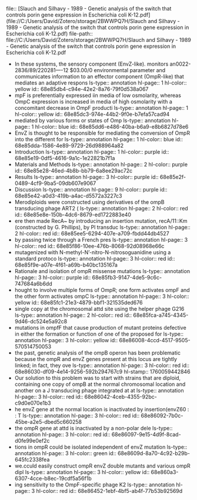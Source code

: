 file:: [Slauch and Silhavy - 1989 - Genetic analysis of the switch that controls porin gene expression in Escherichia coli K-12.pdf](file://C:/Users/David/Zotero/storage/2BWWPQ7H/Slauch and Silhavy - 1989 - Genetic analysis of the switch that controls porin gene expression in Escherichia coli K-12.pdf)
file-path:: file://C:/Users/David/Zotero/storage/2BWWPQ7H/Slauch and Silhavy - 1989 - Genetic analysis of the switch that controls porin gene expression in Escherichia coli K-12.pdf

- In these systems, the sensory component (EnvZ-like). monitors an0022-2836/89/220281—-12 $03.00/0 environmental parameter and communicates information to an effector component (OmpR-like) that mediates an adaptive respons
  ls-type:: annotation
  hl-page:: 1
  hl-color:: yellow
  id:: 68e85db4-c94e-42e2-8a76-79f0d538a067
- mpF is preferentially expressed iin media of low osmolarity, whereas OmpC expression is increased in media of high osmolarity with a concomitant decrease in OmpF producti
  ls-type:: annotation
  hl-page:: 1
  hl-color:: yellow
  id:: 68e85dc3-974e-44b2-9f0e-b7efa57cad94
- mediated by various forms or states of Omp
  ls-type:: annotation
  hl-page:: 1
  hl-color:: blue
  id:: 68e85dd6-e486-40ba-b6a9-e8b6827d78e6
- EnvZ is thought to be responsible for mediating the conversion of OmpR into the different for
  ls-type:: annotation
  hl-page:: 1
  hl-color:: blue
  id:: 68e85dda-1586-4e89-9729-26d988964a82
- Introduction
  ls-type:: annotation
  hl-page:: 1
  hl-color:: purple
  id:: 68e85e19-0df5-4616-9a1c-1e22821b7f1a
- Materials and Methods
  ls-type:: annotation
  hl-page:: 2
  hl-color:: purple
  id:: 68e85e28-46ed-4b8b-bb79-6a8ee29ac72c
- Results
  ls-type:: annotation
  hl-page:: 3
  hl-color:: purple
  id:: 68e85e2f-0489-4cf9-9ba5-09db607e9067
- Discussion
  ls-type:: annotation
  hl-page:: 9
  hl-color:: purple
  id:: 68e85e42-a0d3-419b-a4ac-d5572a3227c3
- Merodiploids were constructed using derivatives of the ompB transducing phage ART2 (
  ls-type:: annotation
  hl-page:: 2
  hl-color:: red
  id:: 68e85e8e-150b-4dc6-8679-ed1722883e40
- ere then made RecA~ by introducing an insertion mutation, recA/11::Km (constructed by G. Phillips), by Pl transduc
  ls-type:: annotation
  hl-page:: 2
  hl-color:: red
  id:: 68e85ee5-6294-407e-a709-fbdd44db4527
- by passing twice through a French pres
  ls-type:: annotation
  hl-page:: 3
  hl-color:: red
  id:: 68e85f86-10ee-476b-8068-92d08968e66c
- mutagenized with N-methyl-N’-nitro-N-nitrosoguanidine using a standard protoco
  ls-type:: annotation
  hl-page:: 3
  hl-color:: red
  id:: 68e85f9e-a07e-4f61-a69b-b40bc135167a
- Rationale and isolation of ompR missense mutations
  ls-type:: annotation
  hl-page:: 3
  hl-color:: purple
  id:: 68e85fb3-9147-4de5-9c6c-747684a6b6dd
- hought to involve multiple forms of OmpR; one form activates ompF and the other form activates ompC
  ls-type:: annotation
  hl-page:: 3
  hl-color:: yellow
  id:: 68e85fc1-21e3-4879-bbf1-321535ded676
- single copy at the chromosomal attd site using the helper phage G216
  ls-type:: annotation
  hl-page:: 2
  hl-color:: red
  id:: 68e85fca-a745-4345-9d46-dc524e5a92c8
- mutations in ompfF that cause production of mutant proteins defective in either the formation or function of one of the proposed for
  ls-type:: annotation
  hl-page:: 3
  hl-color:: yellow
  id:: 68e86008-4ccd-4517-9505-570514750053
- the past, genetic analysis of the ompB operon has been problematic because the ompR and envZ genes present at this locus are tightly linked; in fact, they ove
  ls-type:: annotation
  hl-page:: 3
  hl-color:: red
  id:: 68e86030-df09-4e14-9256-592b294767c9
  hl-stamp:: 1760059442846
- Our solution to this problem was to start with strains that are diploid, containing one copy of ompB at the normal chromosomal location and another on a J transducing phage integrated at at
  ls-type:: annotation
  hl-page:: 3
  hl-color:: red
  id:: 68e86042-4ceb-4355-92bc-c9d0e070e1b3
- he envZ gene at the normal location is inactivated by insertion(envZ60 : : T
  ls-type:: annotation
  hl-page:: 3
  hl-color:: red
  id:: 68e86092-7b0c-45be-a2e5-dbed5c660258
- the ompR gene at attd is inactivated by a non-polar dele
  ls-type:: annotation
  hl-page:: 3
  hl-color:: red
  id:: 68e86097-9e15-4d9f-8cad-d0fe99e0ef2c
- tions in ompR could be isolated independent of envZ mutation
  ls-type:: annotation
  hl-page:: 3
  hl-color:: green
  id:: 68e8609d-8a70-4c92-b29b-645fc2338fea
- we.cculd easily construct ompR envZ double mutants and various ompR dipl
  ls-type:: annotation
  hl-page:: 3
  hl-color:: yellow
  id:: 68e860a3-6307-4cce-b8ec-19cdf5a56f1b
- ing sensitivity to the OmpF-specific phage K2
  ls-type:: annotation
  hl-page:: 3
  hl-color:: red
  id:: 68e86452-1ebf-4bf5-ab4f-77b53b92569d